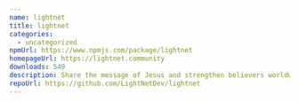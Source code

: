 ```yaml
---
name: lightnet
title: lightnet
categories:
  - uncategorized
npmUrl: https://www.npmjs.com/package/lightnet
homepageUrl: https://lightnet.community
downloads: 549
description: Share the message of Jesus and strengthen believers worldwide.
repoUrl: https://github.com/LightNetDev/lightnet
---
```

